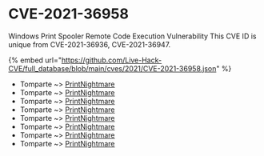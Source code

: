 # CVE-2021-36958

Windows Print Spooler Remote Code Execution Vulnerability This CVE ID is unique from CVE-2021-36936, CVE-2021-36947.

{% embed url="https://github.com/Live-Hack-CVE/full_database/blob/main/cves/2021/CVE-2021-36958.json" %}


* Tomparte ~> [PrintNightmare](https://www.alice-snow.ru/2021/database/cve-2021-36958/printnightmare-tomparte)
* Tomparte ~> [PrintNightmare](https://www.alice-snow.ru/2021/database/cve-2021-36958/printnightmare-tomparte)
* Tomparte ~> [PrintNightmare](https://www.alice-snow.ru/2021/database/cve-2021-36958/printnightmare-tomparte)
* Tomparte ~> [PrintNightmare](https://www.alice-snow.ru/2021/database/cve-2021-36958/printnightmare-tomparte)
* Tomparte ~> [PrintNightmare](https://www.alice-snow.ru/2021/database/cve-2021-36958/printnightmare-tomparte)
* Tomparte ~> [PrintNightmare](https://www.alice-snow.ru/2021/database/cve-2021-36958/printnightmare-tomparte)
* Tomparte ~> [PrintNightmare](https://www.alice-snow.ru/2021/database/cve-2021-36958/printnightmare-tomparte)
* Tomparte ~> [PrintNightmare](https://www.alice-snow.ru/2021/database/cve-2021-36958/printnightmare-tomparte)